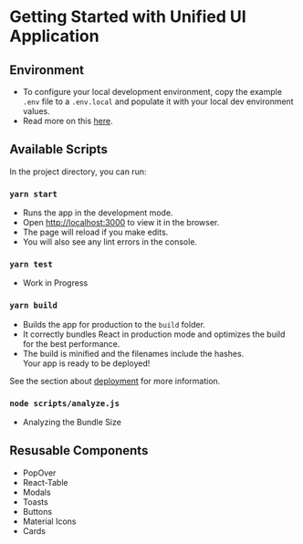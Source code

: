 # Getting Started with Unified UI Application

## Environment

* To configure your local development environment, copy the example `.env` file to a `.env.local` and populate it with your local dev environment values.
* Read more on this [here](https://create-react-app.dev/docs/adding-custom-environment-variables/#adding-development-environment-variables-in-env).

## Available Scripts

In the project directory, you can run:

### `yarn start`

* Runs the app in the development mode.
* Open [http://localhost:3000](http://localhost:3000) to view it in the browser.
* The page will reload if you make edits.
* You will also see any lint errors in the console.

### `yarn test`

* Work in Progress

### `yarn build`

* Builds the app for production to the `build` folder.
* It correctly bundles React in production mode and optimizes the build for the best performance.
* The build is minified and the filenames include the hashes.\
Your app is ready to be deployed!

See the section about [deployment](https://facebook.github.io/create-react-app/docs/deployment) for more information.

### `node scripts/analyze.js`
* Analyzing the Bundle Size


## Resusable Components

- PopOver
- React-Table
- Modals
- Toasts
- Buttons
- Material Icons
- Cards
